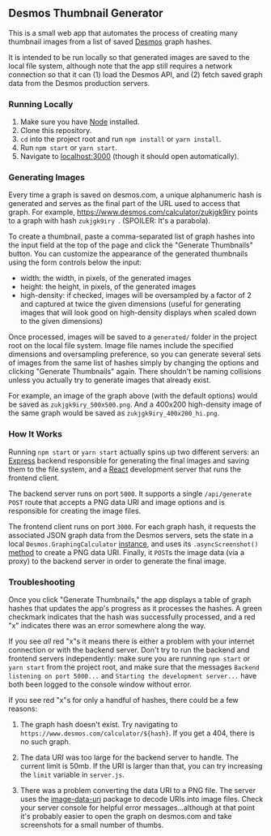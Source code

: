 ## Desmos Thumbnail Generator

This is a small web app that automates the process of creating many thumbnail
images from a list of saved [Desmos](https://www.desmos.com/calculator) graph
hashes. 

It is intended to be run locally so that generated images are saved to the local
file system, although note that the app still requires a network connection so
that it can (1) load the Desmos API, and (2) fetch saved graph data from the
Desmos production servers.

### Running Locally

1. Make sure you have [Node](https://nodejs.org/en/) installed.
1. Clone this repository.
1. `cd` into the project root and run `npm install` or `yarn install`.
1. Run `npm start` or `yarn start`.
1. Navigate to [localhost:3000](http://localhost:3000/) (though it should open
   automatically).

### Generating Images

Every time a graph is saved on desmos.com, a unique alphanumeric hash is
generated and serves as the final part of the URL used to access that graph. For
example, https://www.desmos.com/calculator/zukjgk9iry points to a graph with
hash `zukjgk9iry `. (SPOILER: It's a parabola).

To create a thumbnail, paste a comma-separated list of graph hashes into the
input field at the top of the page and click the "Generate Thumbnails" button.
You can customize the appearance of the generated thumbnails using the form
controls below the input:

- width: the width, in pixels, of the generated images
- height: the height, in pixels, of the generated images
- high-density: if checked, images will be oversampled by a factor of 2 and
  captured at twice the given dimensions (useful for generating images that will
  look good on high-density displays when scaled down to the given dimensions)

Once processed, images will be saved to a `generated/` folder in the project
root on the local file system. Image file names include the specified dimensions
and oversampling preference, so you can generate several sets of images from the
same list of hashes simply by changing the options and clicking "Generate
Thumbnails" again. There shouldn't be naming collisions unless you actually try
to generate images that already exist.

For example, an image of the graph above (with the default options) would be
saved as `zukjgk9iry_500x500.png`. And a 400x200 high-density image of the same
graph would be saved as `zukjgk9iry_400x200_hi.png`.

### How It Works

Running `npm start` or `yarn start` actually spins up two different servers: an
[Express](http://expressjs.com/) backend responsible for generating the final
images and saving them to the file system, and a [React](https://reactjs.org/)
development server that runs the frontend client. 

The backend server runs on port `5000`. It supports a single `/api/generate`
`POST` route that accepts a PNG data URI and image options and is
responsible for creating the image files.

The frontend client runs on port `3000`. For each graph hash, it requests the
associated JSON graph data from the Desmos servers, sets the state in a local
`Desmos.GraphingCalculator` [instance](https://www.desmos.com/api/v1.2/docs/index.html#document-calculator),
and uses its `.asyncScreenshot()` [method](https://www.desmos.com/api/v1.2/docs/index.html#GraphingCalculator.asyncScreenshot)
to create a PNG data URI. Finally, it `POST`s the image data (via a proxy) to
the backend server in order to generate the final image.

### Troubleshooting

Once you click "Generate Thumbnails," the app displays a table of graph hashes
that updates the app's progress as it processes the hashes. A green checkmark
indicates that the hash was successfully processed, and a red "x" indicates
there was an error somewhere along the way.

If you see *all* red "x"s it means there is either a problem with your internet
connection or with the backend server. Don't try to run the backend and frontend
servers independently: make sure you are running `npm start` or `yarn start`
from the project root, and make sure that the messages `Backend listening on port 5000...`
and `Starting the development server...` have both been logged to the console
window without error.

If you see red "x"s for only a handful of hashes, there could be a few reasons:

1. The graph hash doesn't exist. Try navigating to
   `https://www.desmos.com/calculator/${hash}`. If you get a 404, there is no
   such graph.

1. The data URI was too large for the backend server to handle. The current
   limit is 50mb. If the URI is larger than that, you can try increasing the
   `limit` variable in `server.js`.

1. There was a problem converting the data URI to a PNG file. The server uses the 
   [image-data-uri](https://www.npmjs.com/package/image-data-uri) package to
   decode URIs into image files. Check your server console for helpful error
   messages...although at that point it's probably easier to open the graph on
   desmos.com and take screenshots for a small number of thumbs.
